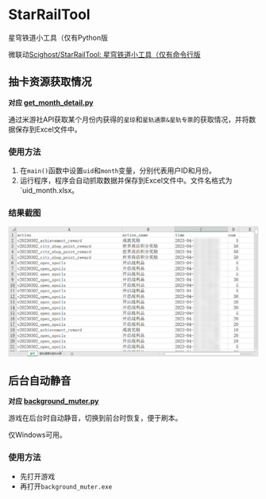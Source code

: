 # StarRailTool
星穹铁道小工具（仅有Python版

微联动[Scighost/StarRailTool: 星穹铁道小工具（仅有命令行版](https://github.com/Scighost/StarRailTool)

## 抽卡资源获取情况

**对应 [get_month_detail.py](get_month_detail.py)** 

通过米游社API获取某个月份内获得的`星琼`和`星轨通票&星轨专票`的获取情况，并将数据保存到Excel文件中。

### 使用方法

1. 在`main()`函数中设置`uid`和`month`变量，分别代表用户ID和月份。
2. 运行程序，程序会自动抓取数据并保存到Excel文件中。文件名格式为`uid_month.xlsx。

### 结果截图

![get_month_detail结果](README.assets/get_month_detail结果.png)

## 后台自动静音

**对应 [background_muter.py](background_muter.py)** 

游戏在后台时自动静音，切换到前台时恢复，便于刷本。

仅Windows可用。

### 使用方法

- 先打开游戏
- 再打开`background_muter.exe`